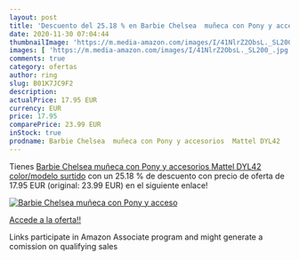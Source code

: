```yaml
---
layout: post
title: 'Descuento del 25.18 % en Barbie Chelsea  muñeca con Pony y acceso'
date: 2020-11-30 07:04:44
thumbnailImage: 'https://m.media-amazon.com/images/I/41NlrZ2ObsL._SL200_.jpg'
images: [ 'https://m.media-amazon.com/images/I/41NlrZ2ObsL._SL200_.jpg' ]
comments: true
category: ofertas
author: ring
slug: B01K7JC9F2
description:
actualPrice: 17.95 EUR
currency: EUR
price: 17.95
comparePrice: 23.99 EUR
inStock: true
prodname: Barbie Chelsea  muñeca con Pony y accesorios  Mattel DYL42    color/modelo surtido
---
```


Tienes [Barbie Chelsea  muñeca con Pony y accesorios  Mattel DYL42    color/modelo surtido](https://www.amazon.es/dp/B01K7JC9F2/?tag=tolees-21) con un 25.18 % de descuento con precio de oferta de 17.95 EUR (original: 23.99 EUR) en el siguiente enlace!

[![Barbie Chelsea  muñeca con Pony y acceso](https://m.media-amazon.com/images/I/41NlrZ2ObsL._SL200_.jpg)](https://www.amazon.es/dp/B01K7JC9F2/?tag=tolees-21)

[Accede a la oferta!!](https://www.amazon.es/dp/B01K7JC9F2/?tag=tolees-21)

Links participate in Amazon Associate program and might generate a comission on qualifying sales


